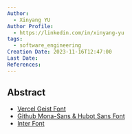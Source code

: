 ```yaml
---
Author:
  - Xinyang YU
Author Profile:
  - https://linkedin.com/in/xinyang-yu
tags:
  - software_engineering
Creation Date: 2023-11-16T12:47:00
Last Date: 
References:
---
```

## Abstract
- [Vercel Geist Font](https://vercel.com/font/mono)
- [Github Mona-Sans & Hubot Sans Font](https://github.com/mona-sans)
- [Inter Font](https://fonts.google.com/specimen/Inter)